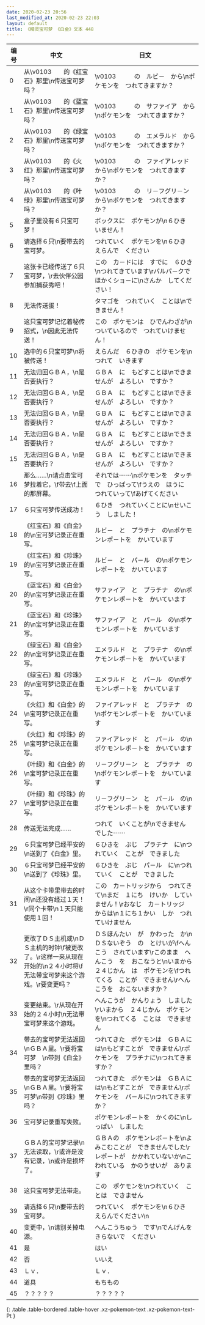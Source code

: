 ```yaml
---
date: 2020-02-23 20:56
last_modified_at: 2020-02-23 22:03
layout: default
title: 《精灵宝可梦 《白金》文本 448
---
```

| 编号 | 中文 | 日文 |
| ---- | ---- | ---- |
| 0 | 从\v0103　　的《红宝石》那里\n传送宝可梦吗？ | \v0103　　　の　ルビ－　から\nポケモンを　つれてきますか？ |
| 1 | 从\v0103　　的《蓝宝石》那里\n传送宝可梦吗？ | \v0103　　　の　サファイア　から\nポケモンを　つれてきますか？ |
| 2 | 从\v0103　　的《绿宝石》那里\n传送宝可梦吗？ | \v0103　　　の　エメラルド　から\nポケモンを　つれてきますか？ |
| 3 | 从\v0103　　的《火红》那里\n传送宝可梦吗？ | \v0103　　　の　ファイアレッド　から\nポケモンを　つれてきますか？ |
| 4 | 从\v0103　　的《叶绿》那里\n传送宝可梦吗？ | \v0103　　　の　リ－フグリ－ン　から\nポケモンを　つれてきますか？ |
| 5 | 盒子里没有６只宝可梦！ | ボックスに　ポケモンが\n６ひき　いません！ |
| 6 | 请选择６只\n要带去的宝可梦。 | つれていく　ポケモンを\n６ひき　えらんで　ください |
| 7 | 这张卡已经传送了６只宝可梦，\r去伙伴公园参加捕获秀吧！ | この　カ－ドには　すでに　６ひき\nつれてきています\rパルパ－クで　ほかくショ－に\nさんか　してください！ |
| 8 | 无法传送蛋！ | タマゴを　つれていく　ことは\nできません！ |
| 9 | 这只宝可梦记忆着秘传招式，\n因此无法传送！ | この　ポケモンは　ひでんわざが\nついているので　つれていけません！ |
| 10 | 选中的６只宝可梦\n将被传送！ | えらんだ　６ひきの　ポケモンを\nつれて　いきます |
| 11 | 无法归回ＧＢＡ，\n是否要执行？ | ＧＢＡ　に　もどすことは\nできませんが　よろしい　ですか？ |
| 12 | 无法归回ＧＢＡ，\n是否要执行？ | ＧＢＡ　に　もどすことは\nできませんが　よろしい　ですか？ |
| 13 | 无法归回ＧＢＡ，\n是否要执行？ | ＧＢＡ　に　もどすことは\nできませんが　よろしい　ですか？ |
| 14 | 无法归回ＧＢＡ，\n是否要执行？ | ＧＢＡ　に　もどすことは\nできませんが　よろしい　ですか？ |
| 15 | 无法归回ＧＢＡ，\n是否要执行？ | ＧＢＡ　に　もどすことは\nできませんが　よろしい　ですか？ |
| 16 | 那么……\n请点击宝可梦拉着它，\f带去\f上面的那屏幕。 | それでは⋯⋯\nポケモンを　タッチで　ひっぱって\fうえの　ほうに　つれていって\fあげてください |
| 17 | ６只宝可梦传送成功！ | ６ひき　つれていくことに\nせいこう　しました！ |
| 18 | 《红宝石》和《白金》的\n宝可梦记录正在重写。 | ルビ－　と　プラチナ　の\nポケモンレポ－トを　かいています |
| 19 | 《红宝石》和《珍珠》的\n宝可梦记录正在重写。 | ルビ－　と　パ－ル　の\nポケモンレポ－トを　かいています |
| 20 | 《蓝宝石》和《白金》的\n宝可梦记录正在重写。 | サファイア　と　プラチナ　の\nポケモンレポ－トを　かいています |
| 21 | 《蓝宝石》和《珍珠》的\n宝可梦记录正在重写。 | サファイア　と　パ－ル　の\nポケモンレポ－トを　かいています |
| 22 | 《绿宝石》和《白金》的\n宝可梦记录正在重写。 | エメラルド　と　プラチナ　の\nポケモンレポ－トを　かいています |
| 23 | 《绿宝石》和《珍珠》的\n宝可梦记录正在重写。 | エメラルド　と　パ－ル　の\nポケモンレポ－トを　かいています |
| 24 | 《火红》和《白金》的\n宝可梦记录正在重写。 | ファイアレッド　と　プラチナ　の\nポケモンレポ－トを　かいています |
| 25 | 《火红》和《珍珠》的\n宝可梦记录正在重写。 | ファイアレッド　と　パ－ル　の\nポケモンレポ－トを　かいています |
| 26 | 《叶绿》和《白金》的\n宝可梦记录正在重写。 | リ－フグリ－ン　と　プラチナ　の\nポケモンレポ－トを　かいています |
| 27 | 《叶绿》和《珍珠》的\n宝可梦记录正在重写。 | リ－フグリ－ン　と　パ－ル　の\nポケモンレポ－トを　かいています |
| 28 | 传送无法完成…… | つれて　いくことが\nできません　でした⋯⋯ |
| 29 | ６只宝可梦已经平安的\n送到了《白金》里。 | ６ひきを　ぶじ　プラチナ　に\nつれていく　ことが　できました |
| 30 | ６只宝可梦已经平安的\n送到了《珍珠》里。 | ６ひきを　ぶじ　パ－ル　に\nつれていく　ことが　できました |
| 31 | 从这个卡带里带去的时间\n还没有经过１天！\r同个卡带\n１天只能使用１回！ | この　カ－トリッジから　つれてきて\nまだ　１にち　けいか　していません！\rおなじ　カ－トリッジ　からは\n１にち１かい　しか　つれていけません |
| 32 | 更改了ＤＳ主机或\nＤＳ主机的时钟\f被更改了。\r这样一来从现在开始的\n２４小时将\f无法带宝可梦来这个游戏。\r要变更吗？ | ＤＳほんたい　が　かわった　か\nＤＳないぞう　の　とけいが\fへんこう　されています\rこのまま　へんこう　を　おこなうと\nいまから　２４じかん　は　ポケモンを\fつれてくる　ことが　できません\rへんこうを　おこないますか？ |
| 33 | 变更结束。\r从现在开始的２４小时\n无法带宝可梦来这个游戏。 | へんこうが　かんりょう　しました\rいまから　２４じかん　ポケモンを\nつれてくる　ことは　できません |
| 34 | 带去的宝可梦无法返回\nＧＢＡ里。\r要将宝可梦　\n带到《白金》里吗？ | つれてきた　ポケモンは　ＧＢＡには\nもどすことが　できません\rポケモンを　プラチナに\nつれてきますか？ |
| 35 | 带去的宝可梦无法返回\nＧＢＡ里。\r要将宝可梦\n带到《珍珠》里吗？ | つれてきた　ポケモンは　ＧＢＡには\nもどすことが　できません\rポケモンを　パ－ルに\nつれてきますか？ |
| 36 | 宝可梦记录重写失败。 | ポケモンレポ－トを　かくのに\nしっぱい　しました |
| 37 | ＧＢＡ的宝可梦记录\n无法读取，\r或许是没有记录，\n或许是损坏了。 | ＧＢＡの　ポケモンレポ－トを\nよみこむことが　できませんでした\rレポ－トが　かかれていないか\nこわれている　かのうせいが　あります |
| 38 | 这只宝可梦无法带走。 | この　ポケモンを\nつれていく　ことは　できません |
| 39 | 请选择６只\n要带去的宝可梦。 | つれていく　ポケモンを\n６ひき　えらんでください\n |
| 40 | 变更中，\n请别关掉电源。 | へんこうちゅう　です\nでんげんを　きらないで　ください |
| 41 | 是 | はい |
| 42 | 否 | いいえ |
| 43 | Ｌｖ． | Ｌｖ． |
| 44 | 道具 | もちもの |
| 45 | ？？？？？ | ？？？？？ |
{: .table .table-bordered .table-hover .xz-pokemon-text .xz-pokemon-text-Pt }